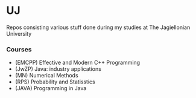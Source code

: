 # UJ

Repos consisting various stuff done during my studies at The Jagiellonian University

### Courses
  - (EMCPP) Effective and Modern C++ Programming
  - (JwZP) Java: industry applications
  - (MN) Numerical Methods
  - (RPS) Probability and Statisstics
  - (JAVA) Programming in Java
